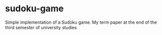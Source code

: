 # sudoku-game
Simple implementation of a Sudoku game.
My term paper at the end of the third semester of university studies
